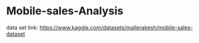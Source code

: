 # Mobile-sales-Analysis
data set link: https://www.kaggle.com/datasets/mallerakesh/mobile-sales-dataset
